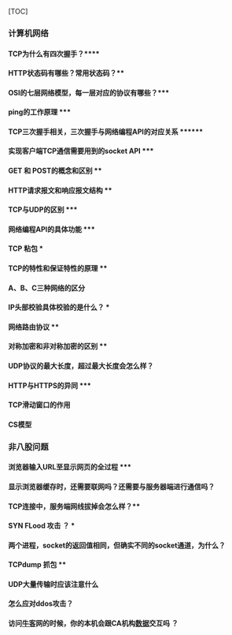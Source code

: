 

[TOC]



### 计算机网络 

####  TCP为什么有四次握手？**** 

####  HTTP状态码有哪些？常用状态码？** 

####  OSI的七层网络模型，每一层对应的协议有哪些？*** 

####  ping的工作原理 *** 

####  TCP三次握手相关，三次握手与网络编程API的对应关系 ****** 

####  实现客户端TCP通信需要用到的socket API *** 

####  GET 和 POST的概念和区别 ** 

####  HTTP请求报文和响应报文结构 ** 

####  TCP与UDP的区别 *** 

####  网络编程API的具体功能 *** 

####  TCP 粘包 * 

####  TCP的特性和保证特性的原理 ** 

####  A、B、C三种网络的区分 

####  IP头部校验具体校验的是什么？ * 

####  网络路由协议 ** 

####  对称加密和非对称加密的区别 ** 

####  UDP协议的最大长度，超过最大长度会怎么样？ 

####  HTTP与HTTPS的异同 *** 

####  TCP滑动窗口的作用 

####  CS模型 





###  非八股问题     

####  浏览器输入URL至显示网页的全过程 *** 

####  显示浏览器缓存时，还需要联网吗？还需要与服务器端进行通信吗？ 

####  TCP连接中，服务端网线拔掉会怎么样？** 

####  SYN FLood 攻击 ？ * 

####  两个进程，socket的返回值相同，但确实不同的socket通道，为什么？ 

####  TCPdump 抓包 ** 

####  UDP大量传输时应该注意什么 

####  怎么应对ddos攻击？ 

####  访问[牛客]()网的时候，你的本机会跟CA机构[数据]()交互吗 ？